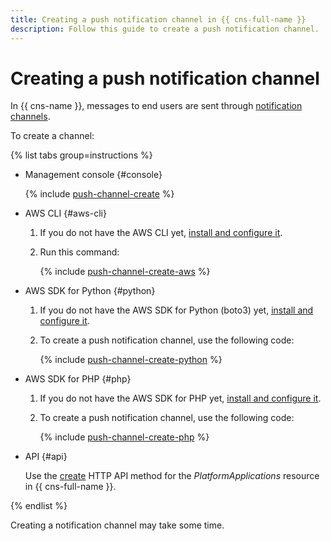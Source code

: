 ```yaml
---
title: Creating a push notification channel in {{ cns-full-name }}
description: Follow this guide to create a push notification channel.
---
```


# Creating a push notification channel

In {{ cns-name }}, messages to end users are sent through [notification channels](../../concepts/index.md#channels).

To create a channel:

{% list tabs group=instructions %}

- Management console {#console}

  {% include [push-channel-create](../../../_includes/notifications/push-channel-create.md) %}

- AWS CLI {#aws-cli}

  1. If you do not have the AWS CLI yet, [install and configure it](../../../storage/tools/aws-cli.md).
  1. Run this command:

      {% include [push-channel-create-aws](../../../_includes/notifications/push-channel-create-aws.md) %}

- AWS SDK for Python {#python}

  1. If you do not have the AWS SDK for Python (boto3) yet, [install and configure it](../../tools/sdk-python.md#aws-sdk).
  1. To create a push notification channel, use the following code:

      {% include [push-channel-create-python](../../../_includes/notifications/push-channel-create-python.md) %}

- AWS SDK for PHP {#php}

  1. If you do not have the AWS SDK for PHP yet, [install and configure it](../../tools/sdk-php.md#aws-sdk).
  1. To create a push notification channel, use the following code:

      {% include [push-channel-create-php](../../../_includes/notifications/push-channel-create-php.md) %}

- API {#api}

  Use the [create](../../api-ref/create-platform-application.md) HTTP API method for the _PlatformApplications_ resource in {{ cns-full-name }}.

{% endlist %}

Creating a notification channel may take some time.